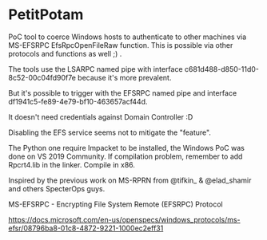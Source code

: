 # PetitPotam
PoC tool to coerce Windows hosts to authenticate to other machines via MS-EFSRPC EfsRpcOpenFileRaw function. This is possible via other protocols and functions as well ;) .

The tools use the LSARPC named pipe with interface c681d488-d850-11d0-8c52-00c04fd90f7e because it's more prevalent.

But it's possible to trigger with the EFSRPC named pipe and interface df1941c5-fe89-4e79-bf10-463657acf44d. 

It doesn't need credentials against Domain Controller :D

Disabling the EFS service seems not to mitigate the "feature".

The Python one require Impacket to be installed, the Windows PoC was done on VS 2019 Community.
If compilation problem, remember to add Rpcrt4.lib in the linker. Compile in x86.

Inspired by the previous work on MS-RPRN from @tifkin_ & @elad_shamir and others SpecterOps guys.

MS-EFSRPC - Encrypting File System Remote (EFSRPC) Protocol

https://docs.microsoft.com/en-us/openspecs/windows_protocols/ms-efsr/08796ba8-01c8-4872-9221-1000ec2eff31
